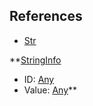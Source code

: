 ## References
  * [Str](VanillaStr.md)

**[StringInfo](VanillaStringInfo.md)
  * ID: [Any](Any.md)
  * Value: [Any](Any.md)**
